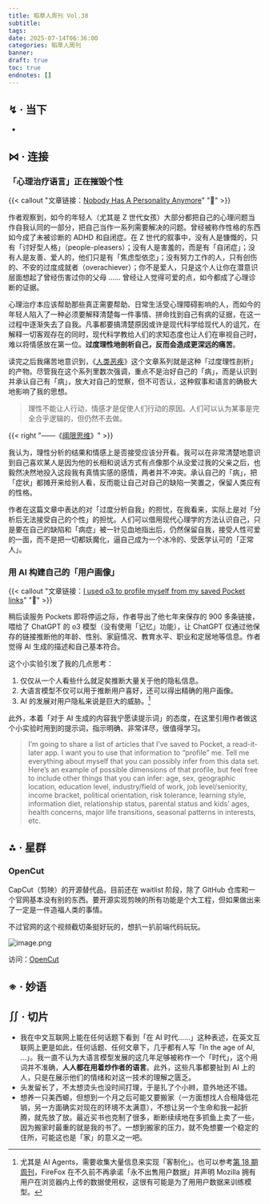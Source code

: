 ```yaml
---
title: 稻草人周刊 Vol.38
subtitle: 
tags: 
date: 2025-07-14T06:36:00
categories: 稻草人周刊
banner: 
draft: true
toc: true
endnotes: []
---
```


<!--more-->

## ↯ · 当下

- 

## ⋈︎ · 连接

### 「心理治疗语言」正在摧毁个性

{{< callout "文章链接：[Nobody Has A Personality Anymore](https://www.freyaindia.co.uk/p/nobody-has-a-personality-anymore)" "📜" >}}

作者观察到，如今的年轻人（尤其是 Z 世代女孩）大部分都把自己的心理问题当作自我认同的一部分，把自己当作一系列需要解决的问题。曾经被称作性格的东西如今成了未被诊断的 ADHD 和自闭症。在 Z 世代的叙事中，没有人是慷慨的，只有「讨好型人格」（people-pleasers）；没有人是害羞的，而是有「自闭症」；没有人是友善、爱人的，他们只是有「焦虑型依恋」；没有努力工作的人，只有创伤的、不安的过度成就者（overachiever）；你不是爱人，只是这个人让你在潜意识层面想起了曾经伤害过你的父母 …… 曾经让人觉得可爱的点，如今都成了心理诊断的证据。

心理治疗本应该帮助那些真正需要帮助、日常生活受心理障碍影响的人，而如今的年轻人陷入了一种必须要解释清楚每一件事情、拼命找到自己有病的证据，在这一过程中逐渐失去了自我。凡事都要搞清楚原因或许是现代科学给现代人的诅咒，在解释一切客观存在的同时，现代科学教给人们的求知态度也让人们在审视自己时，难以将情感放在第一位。**过度理性地剖析自己，反而会造成更深远的痛苦**。

读完之后我痛苦地意识到，《[人类恶疾](/categories/人类恶疾/)》这个文章系列就是这种「过度理性剖析」的产物。尽管我在这个系列里数次强调，重点不是治好自己的「病」，而是认识到并承认自己有「病」，放大对自己的觉察，但不可否认，这种叙事和语言的确极大地影响了我的思想。

> 理性不能让人行动，情感才是促使人们行动的原因。人们可以认为某事是完全合乎逻辑的，但仍然不去做。

{{< right "——《[阈限思维](/library/2025/阈限思维/)》" >}}

我认为，理性分析的结果和情感上是否接受应该分开看。我可以在非常清楚地意识到自己喜欢某人是因为他的长相和说话方式有点像那个从没爱过我的父亲之后，也毅然决然地投入这段我有真情实感的感情，两者并不冲突。承认自己的「病」，把「症状」都摊开来给别人看，反而能让自己对自己的缺陷一笑置之，保留人类应有的性格。

作者在这篇文章中表达的对「过度分析自我」的担忧，在我看来，实际上是对「分析后无法接受自己的个性」的担忧。人们可以借用现代心理学的方法认识自己，只是要在自己的缺陷和「病症」被一针见血地指出后，仍然保留自我，接受人性可爱的一面，而不是把一切都妖魔化，逼自己成为一个冰冷的、受医学认可的「正常人」。

### 用 AI 构建自己的「用户画像」

{{< callout "文章链接：[I used o3 to profile myself from my saved Pocket links](https://noperator.dev/posts/o3-pocket-profile/)" "📜" >}}

稍后读服务 Pockets 即将停运之际，作者导出了他七年来保存的 900 多条链接，喂给了 ChatGPT 的 o3 模型（没有使用「记忆」功能），让 ChatGPT 仅通过他保存的链接推断他的年龄、性别、家庭情况、教育水平、职业和定居地等信息。作者觉得 AI 生成的描述和自己基本符合。

这个小实验引发了我的几点思考：

1. 仅仅从一个人看些什么就足矣推断大量关于他的隐私信息。
2. 大语言模型不仅可以用于推断用户喜好，还可以得出精确的用户画像。
3. AI 的发展对用户隐私来说是巨大的威胁。[^1]

此外，本着「对于 AI 生成的内容我宁愿读提示词」的态度，在这里引用作者做这个小实验时用到的提示词，指示明确、非常详尽，很值得学习。

> I’m going to share a list of articles that I’ve saved to Pocket, a read-it-later app. I want you to use that information to “profile” me. Tell me everything about myself that you can possibly infer from this data set. Here’s an example of possible dimensions of that profile, but feel free to include other things that you can infer: age, sex, geographic location, education level, industry/field of work, job level/seniority, income bracket, political orientation, risk tolerance, learning style, information diet, relationship status, parental status and kids’ ages, health concerns, major life transitions, seasonal patterns in interests, etc.



## ⁂ · 星群

### OpenCut

CapCut（剪映）的开源替代品，目前还在 waitlist 阶段，除了 GitHub 仓库和一个官网基本没有别的东西。要开源实现剪映的所有功能是个大工程，但如果做出来了一定是一件造福人类的事情。

不过官网的这个视频截切条挺好玩的，想扒一扒前端代码玩玩。

![image.png](https://image.guhub.cn/picgo2025/20250714235811.png)

访问：[OpenCut](https://opencut.app)

## ※ · 妙语



## ∬ · 切片

- 我在中文互联网上能在任何话题下看到「在 AI 时代……」这种表述，在英文互联网上更是如此，任何话题、任何文章下，几乎都有人写「In the age of AI, ...」。我一直不认为大语言模型发展的这几年足够被称作一个「时代」，这个用词并不准确，**人人都在用着炒作者的语言**。此外，这些凡事都要扯到 AI 上的人，只是在展示他们的情绪和对这一技术的理解之匮乏。
- 头发留长了，不太想烫头也没时间打理，于是扎了个小辫，意外地还不错。
- 想养一只美西螈，但想到一个月之后可能又要搬家（一方面想找人合租降低花销，另一方面确实对现在的环境不太满意），不想让另一个生命和我一起折腾，就先放了放。最近买书也克制了很多，断断续续地在多抓鱼上卖了一些，因为搬家时最重的就是我的书了。一想到搬家的压力，就不免想要一个稳定的住所，可能这也是「家」的意义之一吧。

[^1]: 尤其是 AI Agents，需要收集大量信息来实现「客制化」。也可以参考[第 18 期周刊](/posts/weekly/18/#firefox-放弃了用户隐私)，FireFox 在不久前不再承诺「永不出售用户数据」并声明 Mozilla 拥有用户在浏览器内上传的数据使用权，这很有可能是为了用用户数据来训练模型。
